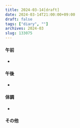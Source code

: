 ```yaml
---
title: 2024-03-14[draft]
date: 2024-03-14T21:00:00+09:00
draft: false
tags: ["diary", ""]
archives: 2024-03
slug: 133075
---
```

#### 午前
- 
#### 午後
- 
#### 体調
- 
#### その他
